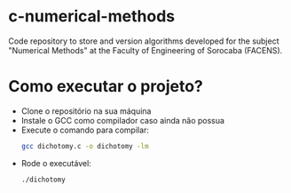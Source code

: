 # c-numerical-methods
Code repository to store and version algorithms developed for the subject "Numerical Methods" at the Faculty of Engineering of Sorocaba (FACENS).

# Como executar o projeto?
- Clone o repositório na sua máquina
- Instale o GCC como compilador caso ainda não possua
- Execute o comando para compilar:
  ```bash
  gcc dichotomy.c -o dichotomy -lm
  ```
- Rode o executável:
  ```bash
  ./dichotomy
  ```
